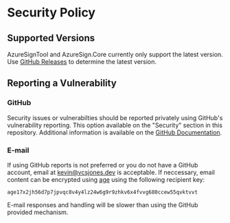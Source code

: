 # Security Policy

## Supported Versions

AzureSignTool and AzureSign.Core currently only support the latest version. Use [GitHub Releases](https://github.com/vcsjones/AzureSignTool/releases/latest) to determine the latest version.

## Reporting a Vulnerability

### GitHub

Security issues or vulnerabilties should be reported privately using GitHub's vulnerability reporting. This option available on the "Security" section in this repository. Additional information is available on the [GitHub Documentation](https://docs.github.com/code-security/security-advisories/guidance-on-reporting-and-writing-information-about-vulnerabilities/privately-reporting-a-security-vulnerability#privately-reporting-a-security-vulnerability).

### E-mail

If using GitHub reports is not preferred or you do not have a GitHub account, email at kevin@vcsjones.dev is acceptable. If neccessary, email content can be encrypted using [age](https://filippo.io/age) using the following recipient key:

```plain
age17x2jh56d7p7jpvqc8v4y4lz24w6g9r9zhkv6x4fvvg680ccew55qvktvvt
```

E-mail responses and handling will be slower than using the GitHub provided mechanism.
